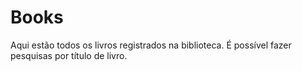 # Books

Aqui estão todos os livros registrados na biblioteca. É possível fazer pesquisas por título de livro.
